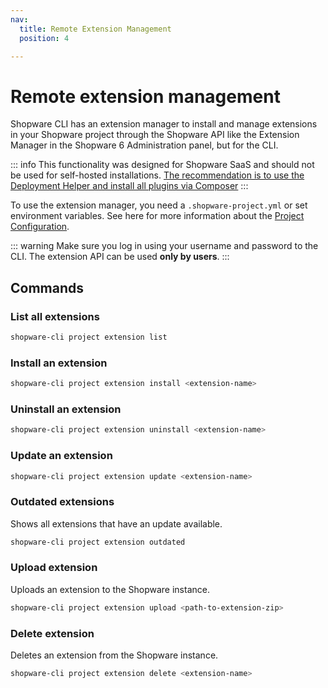 ```yaml
---
nav:
  title: Remote Extension Management
  position: 4

---
```


# Remote extension management

Shopware CLI has an extension manager to install and manage extensions in your Shopware project through the Shopware API like the Extension Manager in the Shopware 6 Administration panel, but for the CLI.

::: info
This functionality was designed for Shopware SaaS and should not be used for self-hosted installations. [The recommendation is to use the Deployment Helper and install all plugins via Composer](../../../guides/hosting/installation-updates/deployments/deployment-helper.md)
:::

To use the extension manager, you need a `.shopware-project.yml` or set environment variables. See here for more information about the [Project Configuration](./project-config-sync.md#setup).

::: warning
Make sure you log in using your username and password to the CLI. The extension API can be used **only by users**.
:::

## Commands

### List all extensions

```bash
shopware-cli project extension list
```

### Install an extension

```bash
shopware-cli project extension install <extension-name>
```

### Uninstall an extension

```bash
shopware-cli project extension uninstall <extension-name>
```

### Update an extension

```bash
shopware-cli project extension update <extension-name>
```

### Outdated extensions

Shows all extensions that have an update available.

```bash
shopware-cli project extension outdated
```

### Upload extension

Uploads an extension to the Shopware instance.

```bash
shopware-cli project extension upload <path-to-extension-zip>
```

### Delete extension

Deletes an extension from the Shopware instance.

```bash
shopware-cli project extension delete <extension-name>
```
